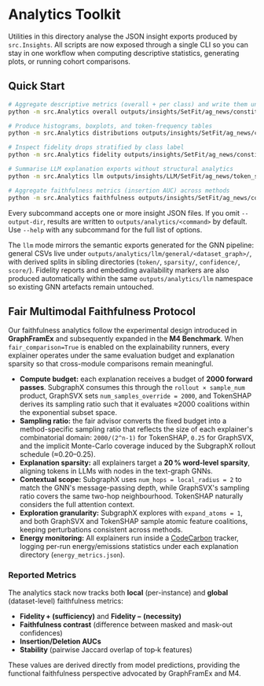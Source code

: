 # Analytics Toolkit

Utilities in this directory analyse the JSON insight exports produced by `src.Insights`. All scripts are now exposed through a single CLI so you can stay in one workflow when computing descriptive statistics, generating plots, or running cohort comparisons.

## Quick Start

```bash
# Aggregate descriptive metrics (overall + per class) and write them under outputs/analytics/overall
python -m src.Analytics overall outputs/insights/SetFit/ag_news/constituency.json

# Produce histograms, boxplots, and token-frequency tables
python -m src.Analytics distributions outputs/insights/SetFit/ag_news/constituency.json --output-dir outputs/analytics/ag_news_dist

# Inspect fidelity drops stratified by class label
python -m src.Analytics fidelity outputs/insights/SetFit/ag_news/constituency.json --group-key prediction_class

# Summarise LLM explanation exports without structural analytics
python -m src.Analytics llm outputs/insights/LLM/SetFit/ag_news/token_shap.json --output-dir outputs/analytics/llm/ag_news

# Aggregate faithfulness metrics (insertion AUC) across methods
python -m src.Analytics faithfulness outputs/insights/SetFit/ag_news/constituency.json --output-dir outputs/analytics/faithfulness/ag_news_constituency
```

Every subcommand accepts one or more insight JSON files. If you omit `--output-dir`, results are written to `outputs/analytics/<command>` by default. Use `--help` with any subcommand for the full list of options.

The `llm` mode mirrors the semantic exports generated for the GNN pipeline: general CSVs live under `outputs/analytics/llm/general/<dataset_graph>/`, with derived splits in sibling directories (`token/`, `sparsity/`, `confidence/`, `score/`). Fidelity reports and embedding availability markers are also produced automatically within the same `outputs/analytics/llm` namespace so existing GNN artefacts remain untouched.

## Fair Multimodal Faithfulness Protocol

Our faithfulness analytics follow the experimental design introduced in **GraphFramEx** and subsequently expanded in the **M4 Benchmark**. When `fair_comparison=True` is enabled on the explainability runners, every explainer operates under the same evaluation budget and explanation sparsity so that cross-module comparisons remain meaningful.

- **Compute budget:** each explanation receives a budget of **2000 forward passes**. SubgraphX consumes this through the `rollout × sample_num` product, GraphSVX sets `num_samples_override = 2000`, and TokenSHAP derives its sampling ratio such that it evaluates ≈2000 coalitions within the exponential subset space.
- **Sampling ratio:** the fair advisor converts the fixed budget into a method-specific sampling ratio that reflects the size of each explainer's combinatorial domain: `2000/(2^n-1)` for TokenSHAP, `0.25` for GraphSVX, and the implicit Monte-Carlo coverage induced by the SubgraphX rollout schedule (≈0.20–0.25).
- **Explanation sparsity:** all explainers target a **20 % word-level sparsity**, aligning tokens in LLMs with nodes in the text-graph GNNs.
- **Contextual scope:** SubgraphX uses `num_hops = local_radius = 2` to match the GNN's message-passing depth, while GraphSVX's sampling ratio covers the same two-hop neighbourhood. TokenSHAP naturally considers the full attention context.
- **Exploration granularity:** SubgraphX explores with `expand_atoms = 1`, and both GraphSVX and TokenSHAP sample atomic feature coalitions, keeping perturbations consistent across methods.
- **Energy monitoring:** All explainers run inside a [CodeCarbon](https://mlco2.github.io/codecarbon/) tracker, logging per-run energy/emissions statistics under each explanation directory (`energy_metrics.json`).

### Reported Metrics

The analytics stack now tracks both **local** (per-instance) and **global** (dataset-level) faithfulness metrics:

- **Fidelity + (sufficiency)** and **Fidelity − (necessity)**
- **Faithfulness contrast** (difference between masked and mask-out confidences)
- **Insertion/Deletion AUCs**
- **Stability** (pairwise Jaccard overlap of top‑k features)

These values are derived directly from model predictions, providing the functional faithfulness perspective advocated by GraphFramEx and M4.
